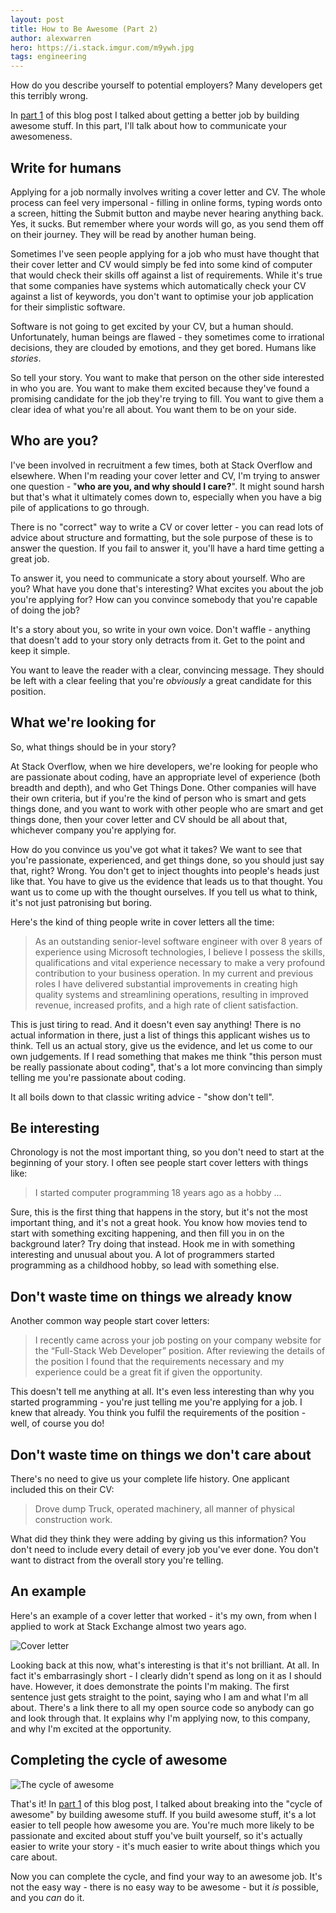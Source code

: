 ```yaml
---
layout: post
title: How to Be Awesome (Part 2)
author: alexwarren
hero: https://i.stack.imgur.com/m9ywh.jpg
tags: engineering
---
```


How do you describe yourself to potential employers? Many developers get this terribly wrong.

In [part 1](/2015/09/how-to-be-awesome/) of this blog post I talked about getting a better job by building awesome stuff. In this part, I'll talk about how to communicate your awesomeness.

## Write for humans

Applying for a job normally involves writing a cover letter and CV. The whole process can feel very impersonal - filling in online forms, typing words onto a screen, hitting the Submit button and maybe never hearing anything back. Yes, it sucks. But remember where your words will go, as you send them off on their journey. They will be read by another human being.

Sometimes I've seen people applying for a job who must have thought that their cover letter and CV would simply be fed into some kind of computer that would check their skills off against a list of requirements. While it's true that some companies have systems which automatically check your CV against a list of keywords, you don't want to optimise your job application for their simplistic software.

Software is not going to get excited by your CV, but a human should. Unfortunately, human beings are flawed - they sometimes come to irrational decisions, they are clouded by emotions, and they get bored. Humans like *stories*.

So tell your story. You want to make that person on the other side interested in who you are. You want to make them excited because they've found a promising candidate for the job they're trying to fill. You want to give them a clear idea of what you're all about. You want them to be on your side.

## Who are you?

I've been involved in recruitment a few times, both at Stack Overflow and elsewhere. When I'm reading your cover letter and CV, I'm trying to answer one question - "**who are you, and why should I care?**". It might sound harsh but that's what it ultimately comes down to, especially when you have a big pile of applications to go through.

There is no "correct" way to write a CV or cover letter - you can read lots of advice about structure and formatting, but the sole purpose of these is to answer the question. If you fail to answer it, you'll have a hard time getting a great job.

To answer it, you need to communicate a story about yourself. Who are you? What have you done that's interesting? What excites you about the job you're applying for? How can you convince somebody that you're capable of doing the job?

It's a story about you, so write in your own voice. Don't waffle - anything that doesn't add to your story only detracts from it. Get to the point and keep it simple.

You want to leave the reader with a clear, convincing message. They should be left with a clear feeling that you're *obviously* a great candidate for this position.

## What we're looking for

So, what things should be in your story?

At Stack Overflow, when we hire developers, we're looking for people who are passionate about coding, have an appropriate level of experience (both breadth and depth), and who Get Things Done. Other companies will have their own criteria, but if you're the kind of person who is smart and gets things done, and you want to work with other people who are smart and get things done, then your cover letter and CV should be all about that, whichever company you're applying for.

How do you convince us you've got what it takes? We want to see that you're passionate, experienced, and get things done, so you should just say that, right? Wrong. You don't get to inject thoughts into people's heads just like that. You have to give us the evidence that leads us to that thought. You want us to come up with the thought ourselves. If you tell us what to think, it's not just patronising but boring.

Here's the kind of thing people write in cover letters all the time:

> As an outstanding senior-level software engineer with over 8 years of experience using Microsoft technologies, I believe I possess the skills, qualifications and vital experience necessary to make a very profound contribution to your business operation. In my current and previous roles I have delivered substantial improvements in creating high quality systems and streamlining operations, resulting in improved revenue, increased profits, and a high rate of client satisfaction.

This is just tiring to read. And it doesn't even say anything! There is no actual information in there, just a list of things this applicant wishes us to think. Tell us an actual story, give us the evidence, and let us come to our own judgements. If I read something that makes me think "this person must be really passionate about coding", that's a lot more convincing than simply telling me you're passionate about coding.

It all boils down to that classic writing advice - "show don't tell".

## Be interesting

Chronology is not the most important thing, so you don't need to start at the beginning of your story. I often see people start cover letters with things like:

> I started computer programming 18 years ago as a hobby ...

Sure, this is the first thing that happens in the story, but it's not the most important thing, and it's not a great hook. You know how movies tend to start with something exciting happening, and then fill you in on the background later? Try doing that instead. Hook me in with something interesting and unusual about you. A lot of programmers started programming as a childhood hobby, so lead with something else.

## Don't waste time on things we already know

Another common way people start cover letters:

> I recently came across your job posting on your company website for the “Full-Stack Web Developer” position. After reviewing the details of the position I found that the requirements necessary and my experience could be a great fit if given the opportunity.

This doesn't tell me anything at all. It's even less interesting than why you started programming - you're just telling me you're applying for a job. I knew that already. You think you fulfil the requirements of the position - well, of course you do!

## Don't waste time on things we don't care about

There's no need to give us your complete life history. One applicant included this on their CV:

> Drove dump Truck, operated machinery, all manner of physical construction work.

What did they think they were adding by giving us this information? You don't need to include every detail of every job you've ever done. You don't want to distract from the overall story you're telling.

## An example

Here's an example of a cover letter that worked - it's my own, from when I applied to work at Stack Exchange almost two years ago.

![Cover letter](https://i.stack.imgur.com/SHQBh.png)

Looking back at this now, what's interesting is that it's not brilliant. At all. In fact it's embarrasingly short - I clearly didn't spend as long on it as I should have. However, it does demonstrate the points I'm making. The first sentence just gets straight to the point, saying who I am and what I'm all about. There's a link there to all my open source code so anybody can go and look through that. It explains why I'm applying now, to this company, and why I'm excited at the opportunity.

## Completing the cycle of awesome

![The cycle of awesome](https://i.stack.imgur.com/iEp0c.png)

That's it! In [part 1](/2015/09/how-to-be-awesome/) of this blog post, I talked about breaking into the "cycle of awesome" by building awesome stuff. If you build awesome stuff, it's a lot easier to tell people how awesome you are. You're much more likely to be passionate and excited about stuff you've built yourself, so it's actually easier to write your story - it's much easier to write about things which you care about.

Now you can complete the cycle, and find your way to an awesome job. It's not the easy way - there is no easy way to be awesome - but it *is* possible, and you *can* do it.
